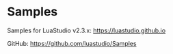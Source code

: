 # Samples

Samples for LuaStudio v2.3.x:
https://luastudio.github.io

GitHub:
https://github.com/luastudio/Samples